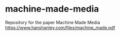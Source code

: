 # machine-made-media
Repository for the paper Machine Made Media https://www.hanshanley.com/files/machine_made.pdf
